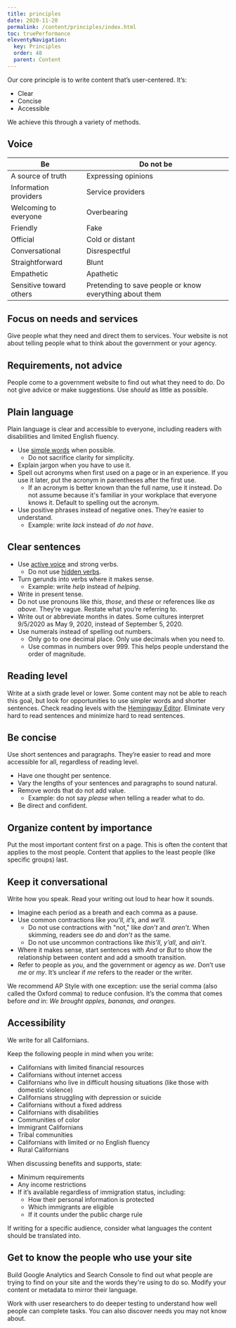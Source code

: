 ```yaml
---
title: principles
date: 2020-11-20
permalink: /content/principles/index.html
toc: truePerformance
eleventyNavigation:
  key: Principles
  order: 48 
  parent: Content
---
```


Our core principle is to write content that’s user-centered. It’s:
* Clear
* Concise
* Accessible

We achieve this through a variety of methods.

## Voice

| Be                      | Do not be                                               |
| ----------------------- |-------------------------------------------------------- |
| A source of truth       | Expressing opinions                                     |
| Information providers   | Service providers                                       |
| Welcoming to everyone   | Overbearing                                             |
| Friendly                | Fake                                                    |
| Official                | Cold or distant                                         |
| Conversational          | Disrespectful                                           |
| Straightforward         | Blunt                                                   |
| Empathetic              | Apathetic                                               |
| Sensitive toward others | Pretending to save people or know everything about them |

## Focus on needs and services
Give people what they need and direct them to services. Your website is not about telling people what to think about the government or your agency.

## Requirements, not advice
People come to a government website to find out what they need to do. Do not give advice or make suggestions. Use _should_ as little as possible.

## Plain language
Plain language is clear and accessible to everyone, including readers with disabilities and limited English fluency.

* Use [simple words](https://plainlanguage.gov/guidelines/words/use-simple-words-phrases/) when possible.
  * Do not sacrifice clarity for simplicity.
* Explain jargon when you have to use it.
* Spell out acronyms when first used on a page or in an experience. If you use it later, put the acronym in parentheses after the first use.
  * If an acronym is better known than the full name, use it instead. Do not assume because it's familiar in your workplace that everyone knows it. Default to spelling out the acronym.
* Use positive phrases instead of negative ones. They’re easier to understand.
  * Example: write _lack_ instead of _do not have_.

## Clear sentences
* Use [active voice](https://plainlanguage.gov/guidelines/conversational/use-active-voice/) and strong verbs.
  * Do not use [hidden verbs](https://plainlanguage.gov/guidelines/words/avoid-hidden-verbs/).
* Turn gerunds into verbs where it makes sense.
  * Example: write _help_ instead of _helping_.
* Write in present tense.
* Do not use pronouns like _this_, _those_, and _these_ or references like _as above_. They’re vague. Restate what you’re referring to.
* Write out or abbreviate months in dates. Some cultures interpret 9/5/2020 as May 9, 2020, instead of September 5, 2020.
* Use numerals instead of spelling out numbers.
  * Only go to one decimal place. Only use decimals when you need to.
  * Use commas in numbers over 999. This helps people understand the order of magnitude.

## Reading level
Write at a sixth grade level or lower. Some content may not be able to reach this goal, but look for opportunities to use simpler words and shorter sentences. Check reading levels with the [Hemingway Editor](http://hemingwayapp.com/). Eliminate very hard to read sentences and minimize hard to read sentences.

## Be concise
Use short sentences and paragraphs. They’re easier to read and more accessible for all, regardless of reading level.

* Have one thought per sentence.
* Vary the lengths of your sentences and paragraphs to sound natural.
* Remove words that do not add value.
  * Example: do not say _please_ when telling a reader what to do.
* Be direct and confident.

## Organize content by importance
Put the most important content first on a page. This is often the content that applies to the most people. Content that applies to the least people (like specific groups) last.

## Keep it conversational
Write how you speak. Read your writing out loud to hear how it sounds.

* Imagine each period as a breath and each comma as a pause.
* Use common contractions like _you’ll_, _it’s_, and _we’ll_.
  * Do not use contractions with "not," like _don’t_ and _aren’t_. When skimming, readers see _do_ and _don’t_ as the same.
  * Do not use uncommon contractions like _this’ll_, _y’all_, and _ain’t_.
* Where it makes sense, start sentences with _And_ or _But_ to show the relationship between content and add a smooth transition.
* Refer to people as _you_, and the government or agency as _we_. Don’t use _me_ or _my_. It’s unclear if _me_ refers to the reader or the writer.

We recommend AP Style with one exception: use the serial comma (also called the Oxford comma) to reduce confusion. It’s the comma that comes before _and_ in: _We brought apples, bananas, and oranges._

## Accessibility
We write for all Californians.

Keep the following people in mind when you write:
* Californians with limited financial resources
* Californians without internet access
* Californians who live in difficult housing situations (like those with domestic violence)
* Californians struggling with depression or suicide
* Californians without a fixed address
* Californians with disabilities
* Communities of color
* Immigrant Californians
* Tribal communities
* Californians with limited or no English fluency
* Rural Californians

When discussing benefits and supports, state:
* Minimum requirements
* Any income restrictions
* If it’s available regardless of immigration status, including:
  * How their personal information is protected
  * Which immigrants are eligible
  * If it counts under the public charge rule

If writing for a specific audience, consider what languages the content should be translated into.

## Get to know the people who use your site
Build Google Analytics and Search Console to find out what people are trying to find on your site and the words they're using to do so. Modify your content or metadata to mirror their language.

Work with user researchers to do deeper testing to understand how well people can complete tasks. You can also discover needs you may not know about.
